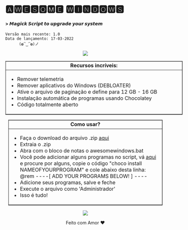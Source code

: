 # 🅰🆆🅴🆂🅾🅼🅴 🆆🅸🅽🅳🅾🆆🆂
#### > 𝙈𝙖𝙜𝙞𝙘𝙠 𝙎𝙘𝙧𝙞𝙥𝙩 𝙩𝙤 𝙪𝙥𝙜𝙧𝙖𝙙𝙚 𝙮𝙤𝙪𝙧 𝙨𝙮𝙨𝙩𝙚𝙢

    Versão mais recente: 1.0
    Data de lançamento: 17-03-2022
          (◍⁀‿⁀◍)ノ

<p align=center> <img src=https://user-images.githubusercontent.com/86272521/158886487-623a376d-3719-4e0e-8a5d-db95dcc885fe.png largura=100 altura=100>
<table border="1" cellpadding="1" cellspacing="0" style="width:558px">
<tbody>
<tr>
<td style="text-align:center; width:550px"><strong>Recursos incríveis:</strong></td>
</tr>
<tr>
<td style="width:550px">
<ul>
<li style="text-align:justify">Remover telemetria<br/></li>
<li style="text-align:justify">Remover aplicativos do Windows (DEBLOATER)</li>
<li style="text-align:justify">Ative o arquivo de paginação e define para 12 GB - 16 GB</li>
<li style="text-align:justify">Instalação automática de programas usando Chocolatey</li>
<li style="text-align:justify">Código totalmente aberto</li>
</ul>
</td>
</tr>


</table>

 <table border="1" cellpadding="1" cellspacing="0" style="width:486px">
<tbody>
<tr>
<td style="text-align:center; width:478px"><strong>Como usar?</strong></td>
</tr>
<tr>
<td style="width:478px">
<ul>
<li>Faça o download do arquivo .zip <a href="https://github.com/cristiancmoises/awesome-windows/archive/refs/heads/main.zip" target="_blank">aqui</a></li>
<li>Extraia o .zip </li>
<li>Abra com o bloco de notas o awesomewindows.bat
        <li>Você pode adicionar alguns programas no script, vá <a href="https://community.chocolatey.org/packages" target="_blank">aqui</a> e procure por alguns, copie o código "choco install NAMEOFYOURPROGRAM" e cole abaixo desta linha: @rem ----[ ADD YOUR PROGRAMS BELOW! ] ---- </li>
<li> Adicione seus programas, salve e feche </li>
<li>Execute o arquivo como &#39;Administrador&#39;</li>
<li>Isso é tudo!</li>
</table>
<p align=center> <img src=https://user-images.githubusercontent.com/86272521/158884308-1177b1a7-63fa-4f77-ba80-c70d7d974826.jpg largura=980 altura=400 >
 
<p align=center> Feito com Amor ❤️ 
